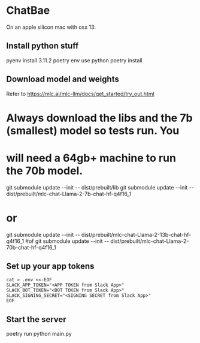 # ChatBae

On an apple silicon mac with osx 13:

## Install python stuff
pyenv install 3.11.2
poetry env use python
poetry install

## Download model and weights

Refer to https://mlc.ai/mlc-llm/docs/get_started/try_out.html

# Always download the libs and the 7b (smallest) model so tests run. You 
# will need a 64gb+ machine to run the 70b model.
git submodule update --init -- dist/prebuilt/lib
git submodule update --init -- dist/prebuilt/mlc-chat-Llama-2-7b-chat-hf-q4f16_1
# or 
git submodule update --init -- dist/prebuilt/mlc-chat-Llama-2-13b-chat-hf-q4f16_1
#of 
git submodule update --init -- dist/prebuilt/mlc-chat-Llama-2-70b-chat-hf-q4f16_1

## Set up your app tokens
```shell
cat > .env <<-EOF
SLACK_APP_TOKEN="<APP TOKEN from Slack App>"
SLACK_BOT_TOKEN="<BOT TOKEN from Slack App>"
SLACK_SIGNING_SECRET="<SIGNING SECRET from Slack App>"
EOF
```

## Start the server
poetry run python main.py
